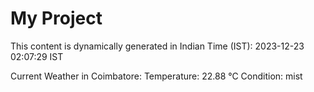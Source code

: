 # My Project

This content is dynamically generated in Indian Time (IST): 2023-12-23 02:07:29 IST


Current Weather in Coimbatore:
Temperature: 22.88 °C
Condition: mist
